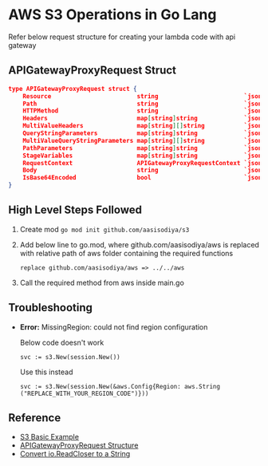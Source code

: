 # AWS S3 Operations in Go Lang

Refer below request structure for creating your lambda code with api gateway

## APIGatewayProxyRequest Struct

```json
type APIGatewayProxyRequest struct {
    Resource                        string                        `json:"resource"` // The resource path defined in API Gateway
    Path                            string                        `json:"path"`     // The url path for the caller
    HTTPMethod                      string                        `json:"httpMethod"`
    Headers                         map[string]string             `json:"headers"`
    MultiValueHeaders               map[string][]string           `json:"multiValueHeaders"`
    QueryStringParameters           map[string]string             `json:"queryStringParameters"`
    MultiValueQueryStringParameters map[string][]string           `json:"multiValueQueryStringParameters"`
    PathParameters                  map[string]string             `json:"pathParameters"`
    StageVariables                  map[string]string             `json:"stageVariables"`
    RequestContext                  APIGatewayProxyRequestContext `json:"requestContext"`
    Body                            string                        `json:"body"`
    IsBase64Encoded                 bool                          `json:"isBase64Encoded,omitempty"`
}
```

## High Level Steps Followed

1. Create mod `go mod init github.com/aasisodiya/s3`
2. Add below line to go.mod, where github.com/aasisodiya/aws is replaced with relative path of aws folder containing the required functions

    ```
    replace github.com/aasisodiya/aws => ../../aws
    ```

3. Call the required method from aws inside main.go

## Troubleshooting

* **Error:** MissingRegion: could not find region configuration

  Below code doesn't work

  ```golang
  svc := s3.New(session.New())
  ```

  Use this instead

  ```golang
  svc := s3.New(session.New(&aws.Config{Region: aws.String     ("REPLACE_WITH_YOUR_REGION_CODE")}))
  ```

## Reference

* [S3 Basic Example](https://docs.aws.amazon.com/sdk-for-go/v1/developer-guide/s3-example-basic-bucket-operations.html)
* [APIGatewayProxyRequest Structure](https://github.com/aws/aws-lambda-go/blob/v1.14.0/events/apigw.go#L6)
* [Convert io.ReadCloser to a String](https://golangcode.com/convert-io-readcloser-to-a-string/)
